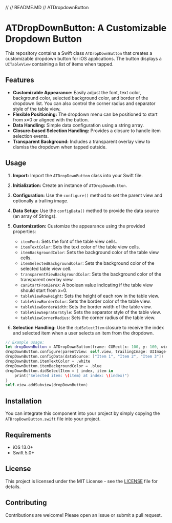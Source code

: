 //
//  README.MD
//  ATDropdownButton

# ATDropDownButton: A Customizable Dropdown Button

This repository contains a Swift class `ATDropDownButton` that creates a customizable dropdown button for iOS applications.  The button displays a `UITableView` containing a list of items when tapped.

## Features

* **Customizable Appearance:**  Easily adjust the font, text color, background color, selected background color, and border of the dropdown list.  You can also control the corner radius and separator style of the table view.
* **Flexible Positioning:** The dropdown menu can be positioned to start from x=0 or aligned with the button.
* **Data Handling:**  Simple data configuration using a string array.
* **Closure-based Selection Handling:** Provides a closure to handle item selection events.
* **Transparent Background:** Includes a transparent overlay view to dismiss the dropdown when tapped outside.


## Usage

1. **Import:** Import the `ATDropDownButton` class into your Swift file.

2. **Initialization:** Create an instance of `ATDropDownButton`.

3. **Configuration:** Use the `configure()` method to set the parent view and optionally a trailing image.

4. **Data Setup:** Use the `configData()` method to provide the data source (an array of Strings).

5. **Customization:** Customize the appearance using the provided properties:

   * `itemFont`: Sets the font of the table view cells.
   * `itemTextColor`: Sets the text color of the table view cells.
   * `itemBackgroundColor`: Sets the background color of the table view cells.
   * `itemSelectedBackgroundColor`: Sets the background color of the selected table view cell.
   * `transparentViewBackgroundColor`: Sets the background color of the transparent overlay view.
   * `canStartFromZeroX`: A boolean value indicating if the table view should start from x=0.
   * `tableViewRowHeight`: Sets the height of each row in the table view.
   * `tableViewBorderColor`: Sets the border color of the table view.
   * `tableViewBorderWidth`: Sets the border width of the table view.
   * `tableViewSepratorStyle`: Sets the separator style of the table view.
   * `tableViewCornerRadius`: Sets the corner radius of the table view.

6. **Selection Handling:** Use the `didSelectItem` closure to receive the index and selected item when a user selects an item from the dropdown.

```swift
// Example usage:
let dropDownButton = ATDropDownButton(frame: CGRect(x: 100, y: 100, width: 150, height: 40))
dropDownButton.configure(parentView: self.view, trailingImage: UIImage(systemName: "chevron.down"))
dropDownButton.configData(dataSource: ["Item 1", "Item 2", "Item 3"])
dropDownButton.itemTextColor = .white
dropDownButton.itemBackgroundColor = .blue
dropDownButton.didSelectItem = { index, item in
    print("Selected item: \(item) at index: \(index)")
}
self.view.addSubview(dropDownButton)
```


## Installation

You can integrate this component into your project by simply copying the `ATDropDownButton.swift` file into your project.

## Requirements

* iOS 13.0+
* Swift 5.0+


## License

This project is licensed under the MIT License - see the [LICENSE](#) file for details.


## Contributing

Contributions are welcome! Please open an issue or submit a pull request.
